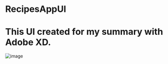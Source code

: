 # RecipesAppUI
# This UI created for my summary with Adobe XD.


![image](https://user-images.githubusercontent.com/34437200/33827387-3eac1992-de79-11e7-9875-4ee7272e5724.png)
